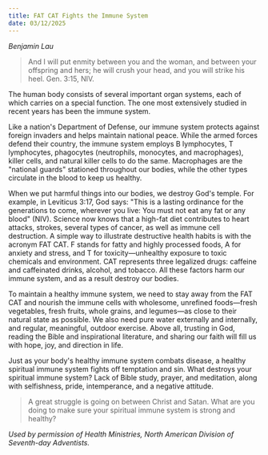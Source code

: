 ```yaml
---
title: FAT CAT Fights the Immune System
date: 03/12/2025
---
```


_Benjamin Lau_

> <p></p>
> And I will put enmity between you and the woman, and between your offspring and hers; he will crush your head, and you will strike his heel. Gen. 3:15, NIV.

The human body consists of several important organ systems, each of which carries on a special function. The one most extensively studied in recent years has been the immune system.

Like a nation's Department of Defense, our immune system protects against foreign invaders and helps maintain national peace. While the armed forces defend their country, the immune system employs B lymphocytes, T lymphocytes, phagocytes (neutrophils, monocytes, and macrophages), killer cells, and natural killer cells to do the same. Macrophages are the "national guards" stationed throughout our bodies, while the other types circulate in the blood to keep us healthy.

When we put harmful things into our bodies, we destroy God's temple. For example, in Leviticus 3:17, God says: "This is a lasting ordinance for the generations to come, wherever you live: You must not eat any fat or any blood" (NIV). Science now knows that a high-fat diet contributes to heart attacks, strokes, several types of cancer, as well as immune cell destruction. A simple way to illustrate destructive health habits is with the acronym FAT CAT. F stands for fatty and highly processed foods, A for anxiety and stress, and T for toxicity—unhealthy exposure to toxic chemicals and environment. CAT represents three legalized drugs: caffeine and caffeinated drinks, alcohol, and tobacco. All these factors harm our immune system, and as a result destroy our bodies.

To maintain a healthy immune system, we need to stay away from the FAT CAT and nourish the immune cells with wholesome, unrefined foods—fresh vegetables, fresh fruits, whole grains, and legumes—as close to their natural state as possible. We also need pure water externally and internally, and regular, meaningful, outdoor exercise. Above all, trusting in God, reading the Bible and inspirational literature, and sharing our faith will fill us with hope, joy, and direction in life.

Just as your body's healthy immune system combats disease, a healthy spiritual immune system fights off temptation and sin. What destroys your spiritual immune system? Lack of Bible study, prayer, and meditation, along with selfishness, pride, intemperance, and a negative attitude.

> <callout></callout>
> A great struggle is going on between Christ and Satan. What are you doing to make sure your spiritual immune system is strong and healthy?

_Used by permission of Health Ministries, North American Division of Seventh-day Adventists._